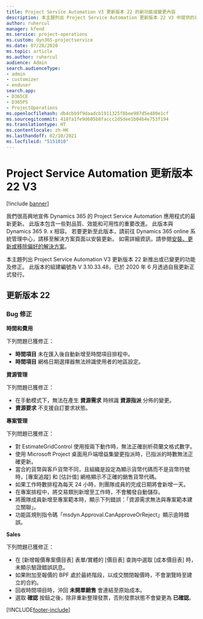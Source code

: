```yaml
---
title: Project Service Automation V3 更新版本 22 的新功能或變更內容
description: 本主題列出 Project Service Automation 更新版本 22 V3 中提供的功能和修正。
author: ruhercul
manager: kfend
ms.service: project-operations
ms.custom: dyn365-projectservice
ms.date: 07/28/2020
ms.topic: article
ms.author: ruhercul
audience: Admin
search.audienceType:
- admin
- customizer
- enduser
search.app:
- D365CE
- D365PS
- ProjectOperations
ms.openlocfilehash: db4cbb9f9daadcb1911325f8bee987d5e480e1cf
ms.sourcegitcommit: 418fa1fe9d605b8faccc2d5dee1b04b4e753f194
ms.translationtype: HT
ms.contentlocale: zh-HK
ms.lasthandoff: 02/10/2021
ms.locfileid: "5151010"
---
```

# <a name="project-service-automation-update-release-22-v3"></a>Project Service Automation 更新版本 22 V3

[!include [banner](../includes/psa-now-project-operations.md)]

我們很高興地宣佈 Dynamics 365 的 Project Service Automation 應用程式的最新更新。 此版本包含一些對品質、效能和可用性的重要改進。 此版本與 Dynamics 365 9. x 相容。 若要更新至此版本，請前往 Dynamics 365 online 系統管理中心，請移至解決方案頁面以安裝更新。 如需詳細資訊，請參閱[安裝、更新或移除偏好的解決方案](https://docs.microsoft.com/power-platform/admin/install-remove-preferred-solution)。

本主題列出 Project Service Automation V3 更新版本 22 新推出或已變更的功能及修正。 此版本的組建編號為 V 3.10.33.48，已於 2020 年 6 月透過自我更新正式發行。

## <a name="update-release-22"></a>更新版本 22

### <a name="bug-fixes"></a>Bug 修正



**時間和費用**

下列問題已獲修正：

- **時間項目** 未在匯入後自動新增至時間項目排程中。
- **時間項目** 網格日期選擇器無法辨識使用者的地區設定。

**資源管理**

下列問題已獲修正：

- 在手動模式下，無法在產生 **資源需求** 時辨識 **資源指派** 分佈的變更。
- **資源要求** 不支援自訂要求狀態。

**專案管理**

下列問題已獲修正：

- 對 EstimateGridControl 使用按兩下動作時，無法正確剖析荷蘭文格式數字。
- 使用 Microsoft Project 桌面用戶端增益集變更指派時，已指派的時數無法正確更新。
- 當合約貨幣與客戶貨幣不同，且組織是設定為顯示貨幣代碼而不是貨幣符號時，[專案追蹤] 和 [估計值] 網格顯示不正確的銷售貨幣代碼。
- 如果工作時數排程為每天 24 小時，則團隊成員的完成日期將會新增一天。
- 在專案排程中，將交易類別新增至工作時，不會觸發自動儲存。
- 將團隊成員新增至專案範本時，顯示下列錯誤：「資源需求無法與專案範本建立關聯」。 
- 功能區規則指令碼「msdyn.Approval.CanApproveOrReject」顯示逾時錯誤。

**Sales**

下列問題已獲修正：

- 在 [新增報價專案價目表] 表單/實體的 [價目表] 查詢中選取 [成本價目表] 時，未顯示驗證錯誤訊息。
- 如果附加至報價的 BPF 處於最終階段，以成交關閉報價時，不會瀏覽時至建立的合約。
- 回收時間項目時，沖回 **未開單銷售** 會連結至原始成本。
- 選取 **確認** 按鈕之後，除非重新整理發票，否則發票狀態不會變更為 **已確認**。


[!INCLUDE[footer-include](../includes/footer-banner.md)]